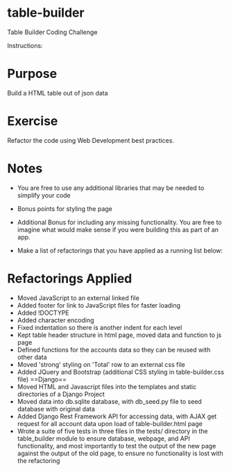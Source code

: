 # table-builder
Table Builder Coding Challenge

Instructions:

Purpose
========
Build a HTML table out of json data

Exercise
==========
Refactor the code using Web Development best practices.

Notes
=======

- You are free to use any additional libraries that may be needed to simplify your code
- Bonus points for styling the page
- Additional Bonus for including any missing functionality. You are free to imagine what would make sense
if you were building this as part of an app.

- Make a list of refactorings that you have applied as a running list below:


Refactorings Applied
=====================
- Moved JavaScript to an external linked file
- Added footer for link to JavaScript files for faster loading
- Added !DOCTYPE
- Added character encoding
- Fixed indentation so there is another indent for each level
- Kept table header structure in html page, moved data and function to js page
- Defined functions for the accounts data so they can be reused with other data
- Moved 'strong' styling on 'Total' row to an external css file
- Added JQuery and Bootstrap (additional CSS styling in table-builder.css file)
==Django==
- Moved HTML and Javascript files into the templates and static directories of
  a Django Project
- Moved data into db.sqlite database, with db_seed.py file to seed database with
  original data
- Added Django Rest Framework API for accessing data, with AJAX get request for
  all account data upon load of table-builder.html page
- Wrote a suite of five tests in three files in the tests/ directory in the
  table_builder module to ensure database, webpage, and API functionality,
  and most importantly to test the output of the new page against the output of
  the old page, to ensure no functionality is lost with the refactoring
